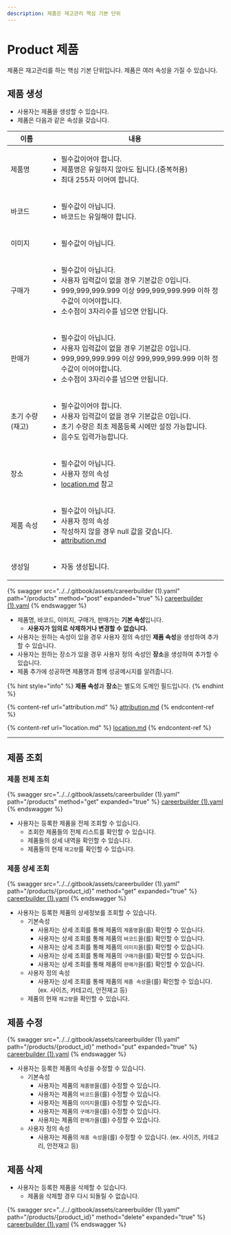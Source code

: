```yaml
---
description: 제품은 재고관리 핵심 기본 단위
---
```


# Product 제품

제품은 재고관리를 하는 핵심 기본 단위입니다. 제품은 여러 속성을 가질 수 있습니다.



## 제품 생성

* 사용자는 제품을 생성할 수 있습니다.
* 제품은 다음과 같은 속성을 갖습니다.

<table data-view="cards" data-full-width="false"><thead><tr><th>이름</th><th>내용</th></tr></thead><tbody><tr><td>제품명</td><td><ul><li>필수값이어야 합니다.</li><li>제품명은 유일하지 않아도 됩니다.(중복허용)</li><li>최대 255자 이어여 합니다.</li></ul></td></tr><tr><td>바코드</td><td><ul><li>필수값이 아닙니다.</li><li>바코드는 유일해야 합니다.</li></ul></td></tr><tr><td>이미지</td><td><ul><li>필수값이 아닙니다.</li></ul></td></tr><tr><td>구매가</td><td><ul><li>필수값이 아닙니다.</li><li>사용자 입력값이 없을 경우 기본값은 0입니다.</li><li>999,999,999.999 이상 999,999,999.999 이하 정수값이 이어야합니다.</li><li>소수점이 3자리수를 넘으면 안됩니다.</li></ul></td></tr><tr><td>판매가</td><td><ul><li>필수값이 아닙니다.</li><li>사용자 입력값이 없을 경우 기본값은 0입니다.</li><li>999,999,999.999 이상 999,999,999.999 이하 정수값이 이어야합니다.</li><li>소수점이 3자리수를 넘으면 안됩니다.</li></ul></td></tr><tr><td>초기 수량(재고)</td><td><ul><li>필수값이어야 합니다.</li><li>사용자 입력값이 없을 경우 기본값은 0입니다.</li><li>초기 수량은 최초 제품등록 시에만 설정 가능합니다.</li><li>음수도 입력가능합니다.</li></ul></td></tr><tr><td>장소</td><td><ul><li>필수값이 아닙니다.</li><li>사용자 정의 속성</li><li><a data-mention href="location.md">location.md</a> 참고</li></ul></td></tr><tr><td>제품 속성</td><td><p></p><ul><li>필수값이 아닙니다.</li><li>사용자 정의 속성</li><li>작성하지 않을 경우 null 값을 갖습니다.</li><li><a data-mention href="attribution.md">attribution.md</a></li></ul></td></tr><tr><td>생성일</td><td><p></p><ul><li>자동 생성됩니다.</li></ul></td></tr></tbody></table>

{% swagger src="../../.gitbook/assets/careerbuilder (1).yaml" path="/products" method="post" expanded="true" %}
[careerbuilder (1).yaml](<../../.gitbook/assets/careerbuilder (1).yaml>)
{% endswagger %}

* 제품명, 바코드, 이미지, 구매가, 판매가는 **기본 속성**입니다.
  * **사용자가 임의로 삭제하거나 변경할 수 없습니다.**
* 사용자는 원하는 속성이 있을 경우 사용자 정의 속성인 **제품 속성**을 생성하여 추가할 수 있습니다.
* 사용자는 원하는 장소가 있을 경우 사용자 정의 속성인 **장소**을 생성하여 추가할 수 있습니다.
* 제품 추가에 성공하면 제품명과 함께 성공메시지를 알려줍니다.



{% hint style="info" %}
**제품 속성**과 **장소**는 별도의 도메인 필드입니다.
{% endhint %}

{% content-ref url="attribution.md" %}
[attribution.md](attribution.md)
{% endcontent-ref %}

{% content-ref url="location.md" %}
[location.md](location.md)
{% endcontent-ref %}

***

## 제품 조회

### 제품 전체 조회

{% swagger src="../../.gitbook/assets/careerbuilder (1).yaml" path="/products" method="get" expanded="true" %}
[careerbuilder (1).yaml](<../../.gitbook/assets/careerbuilder (1).yaml>)
{% endswagger %}

* 사용자는 등록한 제품을 전체 조회할 수 있습니다.
  * 조회한 제품들의 전체 리스트를 확인할 수 있습니다.
  * 제품들의 상세 내역을 확인할 수 있습니다.
  * 제품들의 현재 `재고량`를 확인할 수 있습니다.

### 제품 상세 조회

{% swagger src="../../.gitbook/assets/careerbuilder (1).yaml" path="/products/{product_id}" method="get" expanded="true" %}
[careerbuilder (1).yaml](<../../.gitbook/assets/careerbuilder (1).yaml>)
{% endswagger %}

* 사용자는 등록한 제품의 상세정보를 조회할 수 있습니다.
  * 기본속성
    * 사용자는 상세 조회를 통해 제품의 `제품명`을(를) 확인할 수 있습니다.
    * 사용자는 상세 조회를 통해 제품의 `바코드`을(를) 확인할 수 있습니다.
    * 사용자는 상세 조회를 통해 제품의 `이미지`을(를) 확인할 수 있습니다.
    * 사용자는 상세 조회를 통해 제품의 `구매가`을(를) 확인할 수 있습니다.
    * 사용자는 상세 조회를 통해 제품의 `판매가`을(를) 확인할 수 있습니다.
  * 사용자 정의 속성
    * 사용자는 상세 조회를 통해 제품의 `제품 속성`을(를) 확인할 수 있습니다. (ex. 사이즈, 카테고리, 안전재고 등)
  * 제품의 현재 `재고량`을 확인할 수 있습니다.



## 제품 수정

{% swagger src="../../.gitbook/assets/careerbuilder (1).yaml" path="/products/{product_id}" method="put" expanded="true" %}
[careerbuilder (1).yaml](<../../.gitbook/assets/careerbuilder (1).yaml>)
{% endswagger %}

* 사용자는 등록한 제품의 속성을 수정할 수 있습니다.
  * 기본속성
    * 사용자는 제품의 `제품명`을(를) 수정할 수 있습니다.
    * 사용자는 제품의 `바코드`을(를) 수정할 수 있습니다.
    * 사용자는 제품의 `이미지`을(를) 수정할 수 있습니다.
    * 사용자는 제품의 `구매가`을(를) 수정할 수 있습니다.
    * 사용자는 제품의 `판매가`을(를) 수정할 수 있습니다.
  * 사용자 정의 속성
    * 사용자는 제품의 `제품 속성`을(를) 수정할 수 있습니다. (ex. 사이즈, 카테고리, 안전재고 등)

## 제품 삭제

* 사용자는 등록한 제품을 삭제할 수 있습니다.
  * 제품을 삭제할 경우 다시 되돌릴 수 없습니다.

{% swagger src="../../.gitbook/assets/careerbuilder (1).yaml" path="/products/{product_id}" method="delete" expanded="true" %}
[careerbuilder (1).yaml](<../../.gitbook/assets/careerbuilder (1).yaml>)
{% endswagger %}

